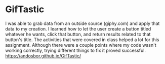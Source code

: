# GifTastic
I was able to grab data from an outside source (giphy.com) and apply that data to my creation. I learned how to let the user create a button titled whatever he wants, click that button, and return results related to that button's title. The activities that were covered in class helped a lot for this assignment. Although there were a couple points where my code wasn't working correctly, trying different things to fix it proved successful.
https://andosbor.github.io/GifTastic/
